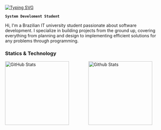  <a href="https://git.io/typing-svg"><img src="https://readme-typing-svg.demolab.com?font=Cascadia+Code&weight=300&pause=1000&color=006AFF&vCenter=true&width=500&lines=Welcome!;My+name+is+Victor." alt="Typing SVG" /></a>

**`System Develoment Student`**
<p>
    <div>
Hi, I'm a Brazilian IT university student passionate about software development. I specialize in building projects from the ground up, covering everything from planning and design to implementing efficient solutions for any problems through programming.
    </div>
</p>


### Statics & Technology
<p>
<img align = "left"
    alt = "GitHub Stats"
    height = "210"
    style = "padding-right: 20px;"
    src = "https://github-readme-stats.vercel.app/api?username=VictorAugustoAI&show_icons=true&theme=transparent&include_all_commits=true"
/> 

<img align = "right"
     alt = "Github Stats"
    height = "210"
    style = "padding-right: 20px" 
    src = "https://github-readme-stats.vercel.app/api/top-langs/?username=VictorAugustoAI&theme=transparent"/>
</p>

